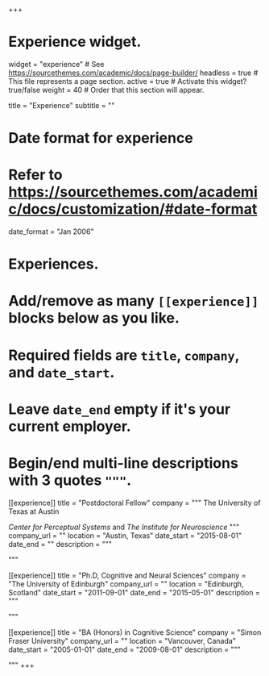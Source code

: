 +++
# Experience widget.
widget = "experience"  # See https://sourcethemes.com/academic/docs/page-builder/
headless = true  # This file represents a page section.
active = true  # Activate this widget? true/false
weight = 40  # Order that this section will appear.

title = "Experience"
subtitle = ""

# Date format for experience
#   Refer to https://sourcethemes.com/academic/docs/customization/#date-format
date_format = "Jan 2006"

# Experiences.
#   Add/remove as many `[[experience]]` blocks below as you like.
#   Required fields are `title`, `company`, and `date_start`.
#   Leave `date_end` empty if it's your current employer.
#   Begin/end multi-line descriptions with 3 quotes `"""`.
[[experience]]
  title = "Postdoctoral Fellow"
  company = """
The University of Texas at Austin

*Center for Perceptual Systems* and *The Institute for Neuroscience*
"""
  company_url = ""
  location = "Austin, Texas"
  date_start = "2015-08-01"
  date_end = ""
  description = """


  """

[[experience]]
  title = "Ph.D, Cognitive and Neural Sciences"
  company = "The University of Edinburgh"
  company_url = ""
  location = "Edinburgh, Scotland"
  date_start = "2011-09-01"
  date_end = "2015-05-01"
  description = """

  """

[[experience]]
  title = "BA (Honors) in Cognitive Science"
  company = "Simon Fraser University"
  company_url = ""
  location = "Vancouver, Canada"
  date_start = "2005-01-01"
  date_end = "2009-08-01"
  description = """

  """
+++
